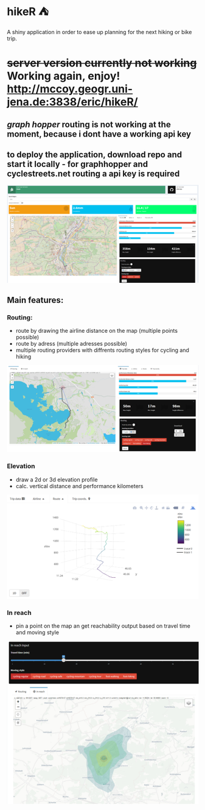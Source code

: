 # hikeR :tent:
A shiny application in order to ease up planning for the next hiking or bike trip.

# ~~server version currently not working~~ Working again, enjoy! http://mccoy.geogr.uni-jena.de:3838/eric/hikeR/

## *graph hopper* routing is not working at the moment, because i dont have a working api key
## to deploy the application, download repo and start it locally - for graphhopper and cyclestreets.net routing a api key is required

![App deck](./figures/screen1.png)

## Main features:

### Routing:
- route by drawing the airline distance on the map (multiple points possible)
- route by adress (multiple adresses possible)
- multiple routing providers with diffrents routing styles for cycling and hiking

![App deck](./figures/routing.PNG)

### Elevation
- draw a 2d or 3d elevation profile
- calc. vertical distance and performance kilometers

![3D_plot](./figures/screen2.png)

### In reach
- pin a point on the map an get reachability output based on travel time and moving style

![App deck](./figures/in_reach.PNG)

